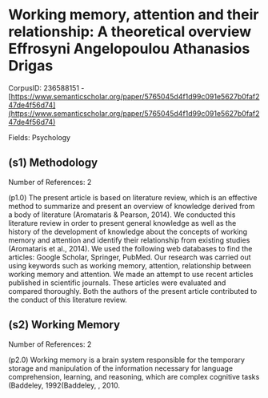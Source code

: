 # Working memory, attention and their relationship: A theoretical overview Effrosyni Angelopoulou Athanasios Drigas

CorpusID: 236588151 - [https://www.semanticscholar.org/paper/5765045d4f1d99c091e5627b0faf247de4f56d74](https://www.semanticscholar.org/paper/5765045d4f1d99c091e5627b0faf247de4f56d74)

Fields: Psychology

## (s1) Methodology
Number of References: 2

(p1.0) The present article is based on literature review, which is an effective method to summarize and present an overview of knowledge derived from a body of literature (Aromataris & Pearson, 2014). We conducted this literature review in order to present general knowledge as well as the history of the development of knowledge about the concepts of working memory and attention and identify their relationship from existing studies (Aromataris et al., 2014). We used the following web databases to find the articles: Google Scholar, Springer, PubMed. Our research was carried out using keywords such as working memory, attention, relationship between working memory and attention. We made an attempt to use recent articles published in scientific journals. These articles were evaluated and compared thoroughly. Both the authors of the present article contributed to the conduct of this literature review.
## (s2) Working Memory
Number of References: 2

(p2.0) Working memory is a brain system responsible for the temporary storage and manipulation of the information necessary for language comprehension, learning, and reasoning, which are complex cognitive tasks (Baddeley, 1992(Baddeley, , 2010.

